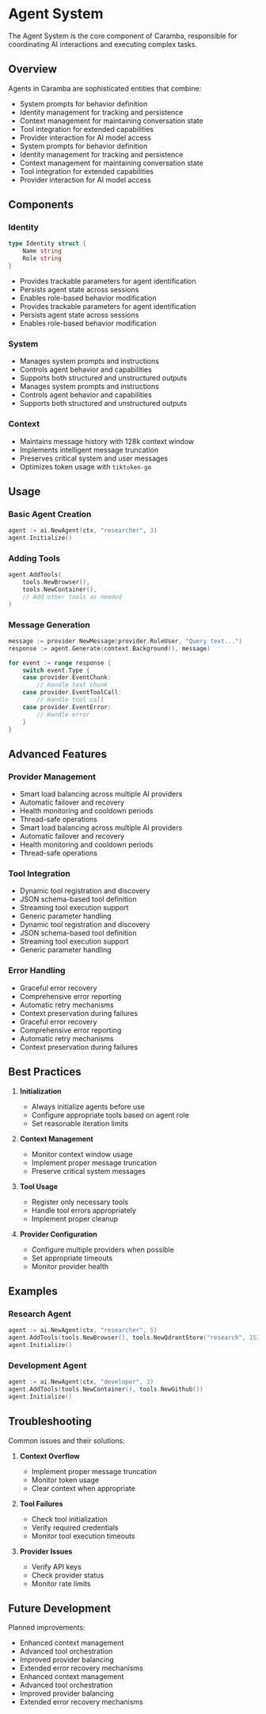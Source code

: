 # Agent System

The Agent System is the core component of Caramba, responsible for coordinating AI interactions and executing complex tasks.

## Overview

Agents in Caramba are sophisticated entities that combine:

- System prompts for behavior definition
- Identity management for tracking and persistence
- Context management for maintaining conversation state
- Tool integration for extended capabilities
- Provider interaction for AI model access
- System prompts for behavior definition
- Identity management for tracking and persistence
- Context management for maintaining conversation state
- Tool integration for extended capabilities
- Provider interaction for AI model access

## Components

### Identity

```go
type Identity struct {
    Name string
    Role string
}
```

- Provides trackable parameters for agent identification
- Persists agent state across sessions
- Enables role-based behavior modification
- Provides trackable parameters for agent identification
- Persists agent state across sessions
- Enables role-based behavior modification

### System

- Manages system prompts and instructions
- Controls agent behavior and capabilities
- Supports both structured and unstructured outputs
- Manages system prompts and instructions
- Controls agent behavior and capabilities
- Supports both structured and unstructured outputs

### Context

- Maintains message history with 128k context window
- Implements intelligent message truncation
- Preserves critical system and user messages
- Optimizes token usage with `tiktoken-go`

## Usage

### Basic Agent Creation

```go
agent := ai.NewAgent(ctx, "researcher", 3)
agent.Initialize()
```

### Adding Tools

```go
agent.AddTools(
    tools.NewBrowser(),
    tools.NewContainer(),
    // Add other tools as needed
)
```

### Message Generation

```go
message := provider.NewMessage(provider.RoleUser, "Query text...")
response := agent.Generate(context.Background(), message)

for event := range response {
    switch event.Type {
    case provider.EventChunk:
        // Handle text chunk
    case provider.EventToolCall:
        // Handle tool call
    case provider.EventError:
        // Handle error
    }
}
```

## Advanced Features

### Provider Management

- Smart load balancing across multiple AI providers
- Automatic failover and recovery
- Health monitoring and cooldown periods
- Thread-safe operations
- Smart load balancing across multiple AI providers
- Automatic failover and recovery
- Health monitoring and cooldown periods
- Thread-safe operations

### Tool Integration

- Dynamic tool registration and discovery
- JSON schema-based tool definition
- Streaming tool execution support
- Generic parameter handling
- Dynamic tool registration and discovery
- JSON schema-based tool definition
- Streaming tool execution support
- Generic parameter handling

### Error Handling

- Graceful error recovery
- Comprehensive error reporting
- Automatic retry mechanisms
- Context preservation during failures
- Graceful error recovery
- Comprehensive error reporting
- Automatic retry mechanisms
- Context preservation during failures

## Best Practices

1. **Initialization**

   - Always initialize agents before use
   - Configure appropriate tools based on agent role
   - Set reasonable iteration limits

2. **Context Management**

   - Monitor context window usage
   - Implement proper message truncation
   - Preserve critical system messages

3. **Tool Usage**

   - Register only necessary tools
   - Handle tool errors appropriately
   - Implement proper cleanup

4. **Provider Configuration**
   - Configure multiple providers when possible
   - Set appropriate timeouts
   - Monitor provider health

## Examples

### Research Agent

```go
agent := ai.NewAgent(ctx, "researcher", 5)
agent.AddTools(tools.NewBrowser(), tools.NewQdrantStore("research", 1536))
agent.Initialize()
```

### Development Agent

```go
agent := ai.NewAgent(ctx, "developer", 3)
agent.AddTools(tools.NewContainer(), tools.NewGithub())
agent.Initialize()
```

## Troubleshooting

Common issues and their solutions:

1. **Context Overflow**

   - Implement proper message truncation
   - Monitor token usage
   - Clear context when appropriate

2. **Tool Failures**

   - Check tool initialization
   - Verify required credentials
   - Monitor tool execution timeouts

3. **Provider Issues**
   - Verify API keys
   - Check provider status
   - Monitor rate limits

## Future Development

Planned improvements:

- Enhanced context management
- Advanced tool orchestration
- Improved provider balancing
- Extended error recovery mechanisms
- Enhanced context management
- Advanced tool orchestration
- Improved provider balancing
- Extended error recovery mechanisms
